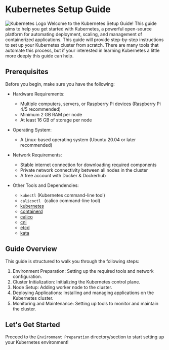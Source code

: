 Kubernetes Setup Guide
======================
![Kubernetes Logo](https://upload.wikimedia.org/wikipedia/commons/thumb/3/39/Kubernetes_logo_without_workmark.svg/100px-Kubernetes_logo_without_workmark.svg.png)
Welcome to the Kubernetes Setup Guide! This guide aims to help you get started with Kubernetes, a powerful open-source platform for automating deployment, scaling, and management of containerized applications. This guide will provide step-by-step instructions to set up your Kubernetes cluster from scratch. There are many tools that automate this process, but if your interested in learning Kubernetes a little more deeply this guide can help.

Prerequisites
-------------

Before you begin, make sure you have the following:

-   Hardware Requirements:

    -   Multiple computers, servers, or Raspberry Pi devices (Raspberry Pi 4/5 recommended)
    -   Minimum 2 GB RAM per node
    -   At least 16 GB of storage per node
-   Operating System:

    -   A Linux-based operating system (Ubuntu 20.04 or later recommended)
-   Network Requirements:

    -   Stable internet connection for downloading required components
    -   Private network connectivity between all nodes in the cluster
    -   A free account with Docker & Dockerhub
-   Other Tools and Dependencies:

    -   `kubectl` (Kubernetes command-line tool)
    -   `calicoctl ` (calico command-line tool)
    -   [kubernetes](https://github.com/kubernetes/kubernetes) 
    -   [containerd](https://github.com/containerd/containerd) 
    -   [calico](https://github.com/projectcalico) 
    -   [cni](https://github.com/containernetworking/cni) 
    -   [etcd](https://github.com/etcd-io/etcd) 
    -   [kata](https://github.com/kata-containers)

Guide Overview
--------------

This guide is structured to walk you through the following steps:

1.  Environment Preparation: Setting up the required tools and network configuration.
2.  Cluster Initialization: Initializing the Kubernetes control plane.
3.  Node Setup: Adding worker node to the cluster.
4.  Deploying Applications: Installing and managing applications on the Kubernetes cluster.
5.  Monitoring and Maintenance: Setting up tools to monitor and maintain the cluster.

Let's Get Started
-----------------

Proceed to the `Environment Preparation` directory/section to start setting up your Kubernetes environment!